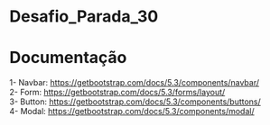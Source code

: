 # Desafio_Parada_30
# Documentação
1- Navbar: https://getbootstrap.com/docs/5.3/components/navbar/ <br>
2- Form: https://getbootstrap.com/docs/5.3/forms/layout/ <br>
3- Button: https://getbootstrap.com/docs/5.3/components/buttons/ <br>
4- Modal: https://getbootstrap.com/docs/5.3/components/modal/
